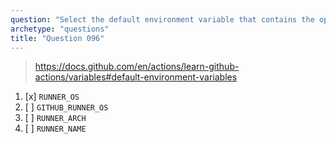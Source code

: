 ```yaml
---
question: "Select the default environment variable that contains the operating system of the runner executing the job"
archetype: "questions"
title: "Question 096"
---
```


> https://docs.github.com/en/actions/learn-github-actions/variables#default-environment-variables
1. [x] `RUNNER_OS`
1. [ ] `GITHUB_RUNNER_OS`
1. [ ] `RUNNER_ARCH`
1. [ ] `RUNNER_NAME`
